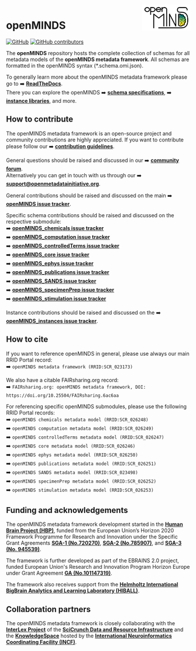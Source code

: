 <a href="/img/openMINDS_logo_light.png">
  <picture>
    <source media="(prefers-color-scheme: dark)" srcset="/img/openMINDS_logo_dark.png">
    <source media="(prefers-color-scheme: light)" srcset="/img/openMINDS_logo_light.png">
    <img alt="openMINDS" src="/img/openMINDS_logo_light.png" title="Logo created by Schlegel, Zehl, and Hagen Blixhavn." align="right" height="70">
  </picture>
</a>

# openMINDS

[![GitHub][license-shield]][license-url]
[![GitHub contributors][contributors-shield]][contributors-url]

The **openMINDS** repository hosts the complete collection of schemas for all metadata models of the **openMINDS metadata framework**. All schemas are formatted in the openMINDS syntax (*.schema.omi.json).

To generally learn more about the openMINDS metadata framework please go to :arrow_right: [**ReadTheDocs**][docu-url].  
There you can explore the openMINDS :arrow_right: [**schema specifications**][docu-schemas-url], :arrow_right: [**instance libraries**][docu-instances-url], and more.

## How to contribute

The openMINDS metadata framework is an open-source project and community contributions are highly appreciated. If you want to contribute please follow our :arrow_right: [**contribution guidelines**][contribution-url].

General questions should be raised and discussed in our :arrow_right: [**community forum**][community-forum].  
Alternatively you can get in touch with us through our :arrow_right: **support@openmetadatainitiative.org**. 

General contributions should be raised and discussed on the main :arrow_right: [**openMINDS issue tracker**][issuetracker-main].  

Specific schema contributions should be raised and discussed on the respective submodule:  
:arrow_right: [**openMINDS_chemicals issue tracker**][issuetracker-chemicals]  
:arrow_right: [**openMINDS_computation issue tracker**][issuetracker-computation]  
:arrow_right: [**openMINDS_controlledTerms issue tracker**][issuetracker-controlledTerms]  
:arrow_right: [**openMINDS_core issue tracker**][issuetracker-core]  
:arrow_right: [**openMINDS_ephys issue tracker**][issuetracker-ephys]  
:arrow_right: [**openMINDS_publications issue tracker**][issuetracker-publications]  
:arrow_right: [**openMINDS_SANDS issue tracker**][issuetracker-SANDS]  
:arrow_right: [**openMINDS_specimenPrep issue tracker**][issuetracker-specimenPrep]  
:arrow_right: [**openMINDS_stimulation issue tracker**][issuetracker-stimulation]  

Instance contributions should be raised and discussed on the :arrow_right: [**openMINDS_instances issue tracker**][issuetracker-instances].

## How to cite

If you want to reference openMINDS in general, please use always our main RRID Portal record:  
:arrow_right:  `openMINDS metadata framework (RRID:SCR_023173)`  

We also have a citable FAIRsharing.org record:  
:arrow_right: `FAIRsharing.org: openMINDS metadata framework, DOI: https://doi.org/10.25504/FAIRsharing.6ac6aa`

For referencing specific openMINDS submodules, please use the following RRID Portal records:  
:arrow_right:  `openMINDS chemicals metadata model (RRID:SCR_026248)`  
:arrow_right:  `openMINDS computation metadata model (RRID:SCR_026249)`  
:arrow_right:  `openMINDS controlledTerms metadata model (RRID:SCR_026247)`  
:arrow_right:  `openMINDS core metadata model (RRID:SCR_026246)`  
:arrow_right:  `openMINDS ephys metadata model (RRID:SCR_026250)`  
:arrow_right:  `openMINDS publications metadata model (RRID:SCR_026251)`  
:arrow_right:  `openMINDS SANDS metadata model (RRID:SCR_023498)`  
:arrow_right:  `openMINDS specimenPrep metadata model (RRID:SCR_026252)`  
:arrow_right:  `openMINDS stimulation metadata model (RRID:SCR_026253)`  


## Funding and acknowledgements

The openMINDS metadata framework development started in the [**Human Brain Project (HBP)**][hbp-website], funded from the European Union’s Horizon 2020 Framework Programme for Research and Innovation under the Specific Grant Agreements [**SGA-1 (No.720270)**][hbp-sga1-doi], [**SGA-2 (No.785907)**][hbp-sga2-doi], and [**SGA-3 (No. 945539)**][hbp-sga3-doi]. 

The framework is further developed as part of the EBRAINS 2.0 project, funded European Union's Research and Innovation Program Horizon Europe under Grant Agreement [**GA (No.101147319)**][ebrains2-doi].

The framework also receives support from the [**Helmholtz International BigBrain Analytics and Learning Laboratory (HIBALL)**][hiball-url].

## Collaboration partners

The openMINDS metadata framework is closely collaborating with the [**InterLex Project**][interlex-dashboard] of the [**SciCrunch Data and Resource Infrastructure**][scicrunch-website] and the [**KnowledgeSpace**][ks-website] hosted by the [**International Neuroinformatics Coordinating Facility (INCF)**][incf-website].

<!-- MARKDOWN LINKS & IMAGES -->
<!-- https://www.markdownguide.org/basic-syntax/#reference-style-links -->
[community-forum]: https://neurostars.org/t/about-the-openminds-category/31428
[contribution-url]: https://openminds-documentation.readthedocs.io/en/latest/shared/contribution_guidelines.html
[contributors-url]: https://github.com/openMetadataInitiative/openMINDS/graphs/contributors
[contributors-shield]: https://img.shields.io/github/contributors/openMetadataInitiative/openMINDS
[docu-instances-url]: https://openminds-documentation.readthedocs.io/en/latest/instance_libraries.html
[docu-url]: https://openminds-documentation.readthedocs.io
[docu-schemas-url]: https://openminds-documentation.readthedocs.io/en/latest/schema_specifications.html
[ebrains2-doi]: https://doi.org/10.3030/101147319
[hiball-url]: https://bigbrainproject.org/hiball.html
[hbp-sga1-doi]: https://doi.org/10.3030/720270
[hbp-sga2-doi]: https://doi.org/10.3030/785907
[hbp-sga3-doi]: https://doi.org/10.3030/945539
[hbp-website]: https://www.humanbrainproject.eu
[incf-website]: https://www.incf.org
[interlex-dashboard]: https://scicrunch.org/scicrunch/interlex/dashboard
[issuetracker-chemicals]: https://github.com/openMetadataInitiative/openMINDS_chemicals/issues
[issuetracker-controlledTerms]: https://github.com/openMetadataInitiative/openMINDS_controlledTerms/issues
[issuetracker-computation]: https://github.com/openMetadataInitiative/openMINDS_computation/issues
[issuetracker-core]: https://github.com/openMetadataInitiative/openMINDS_core/issues
[issuetracker-ephys]: https://github.com/openMetadataInitiative/openMINDS_ephys/issues
[issuetracker-instances]: https://github.com/openMetadataInitiative/openMINDS_instances/issues
[issuetracker-main]: https://github.com/openMetadataInitiative/openMINDS/issues
[issuetracker-publications]: https://github.com/openMetadataInitiative/openMINDS_publications/issues
[issuetracker-SANDS]: https://github.com/openMetadataInitiative/openMINDS_SANDS/issues
[issuetracker-specimenPrep]: https://github.com/openMetadataInitiative/openMINDS_specimenPrep/issues
[issuetracker-stimulation]: https://github.com/openMetadataInitiative/openMINDS_stimulation/issues
[ks-website]: https://knowledge-space.org
[license-url]: https://raw.githubusercontent.com/openMetadataInitiative/openMINDS/main/LICENSE
[license-shield]: https://img.shields.io/github/license/openMetadataInitiative/openMINDS
[scicrunch-website]: https://scicrunch.org
